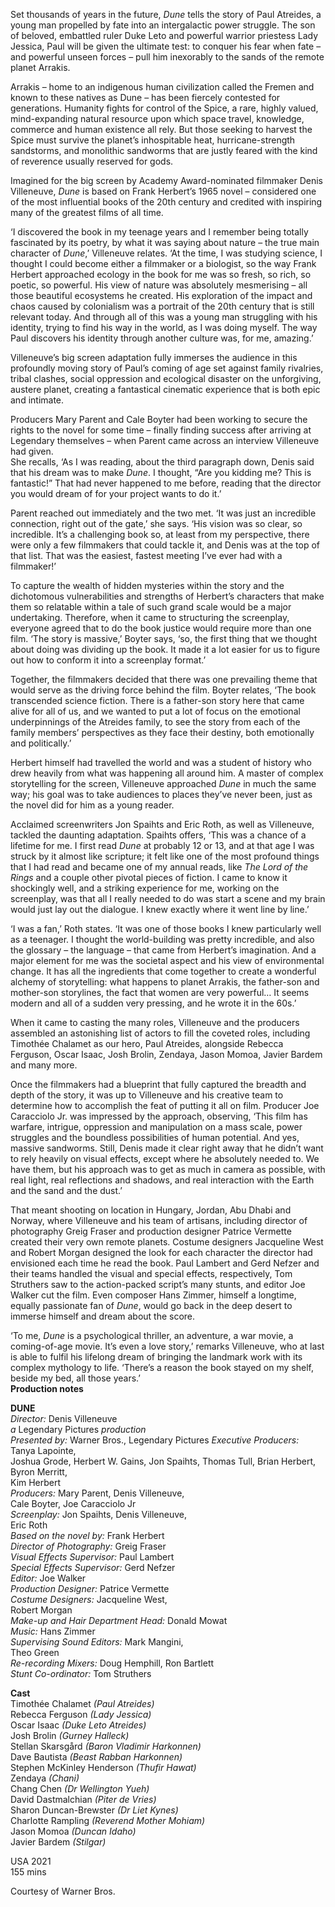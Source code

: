 
Set thousands of years in the future, _Dune_ tells the story of Paul Atreides, a young man propelled by fate into an intergalactic power struggle. The son of beloved, embattled ruler Duke Leto and powerful warrior priestess Lady Jessica, Paul will be given the ultimate test: to conquer his fear when fate – and powerful unseen forces – pull him inexorably to the sands of the remote planet Arrakis.

Arrakis – home to an indigenous human civilization called the Fremen and known to these natives as Dune – has been fiercely contested for generations. Humanity fights for control of the Spice, a rare, highly valued, mind-expanding natural resource upon which space travel, knowledge, commerce and human existence all rely. But those seeking to harvest the Spice must survive the planet’s inhospitable heat, hurricane-strength sandstorms, and monolithic sandworms that are justly feared with the kind of reverence usually reserved for gods.

Imagined for the big screen by Academy Award-nominated filmmaker Denis Villeneuve, _Dune_ is based on Frank Herbert’s 1965 novel – considered one of the most influential books of the 20th century and credited with inspiring many of the greatest films of all time.

‘I discovered the book in my teenage years and I remember being totally fascinated by its poetry, by what it was saying about nature – the true main character of _Dune_,’ Villeneuve relates. ‘At the time, I was studying science, I thought I could become either a filmmaker or a biologist, so the way Frank Herbert approached ecology in the book for me was so fresh, so rich, so poetic, so powerful. His view of nature was absolutely mesmerising – all those beautiful ecosystems he created. His exploration of the impact and chaos caused by colonialism was a portrait of the 20th century that is still relevant today. And through all of this was a young man struggling with his identity, trying to find his way in the world, as I was doing myself. The way Paul discovers his identity through another culture was, for me, amazing.’

Villeneuve’s big screen adaptation fully immerses the audience in this profoundly moving story of Paul’s coming of age set against family rivalries, tribal clashes, social oppression and ecological disaster on the unforgiving, austere planet, creating a fantastical cinematic experience that is both epic and intimate.

Producers Mary Parent and Cale Boyter had been working to secure the rights to the novel for some time – finally finding success after arriving at Legendary themselves – when Parent came across an interview Villeneuve had given.  
She recalls, ‘As I was reading, about the third paragraph down, Denis said that his dream was to make _Dune_. I thought, “Are you kidding me? This is fantastic!” That had never happened to me before, reading that the director you would dream of for your project wants to do it.’

Parent reached out immediately and the two met. ‘It was just an incredible connection, right out of the gate,’ she says. ‘His vision was so clear, so incredible. It’s a challenging book so, at least from my perspective, there were only a few filmmakers that could tackle it, and Denis was at the top of that list. That was the easiest, fastest meeting I’ve ever had with a filmmaker!’

To capture the wealth of hidden mysteries within the story and the dichotomous vulnerabilities and strengths of Herbert’s characters that make them so relatable within a tale of such grand scale would be a major undertaking. Therefore, when it came to structuring the screenplay, everyone agreed that to do the book justice would require more than one film. ‘The story is massive,’ Boyter says, ‘so, the first thing that we thought about doing was dividing up the book. It made it a lot easier for us to figure out how to conform it into a screenplay format.’

Together, the filmmakers decided that there was one prevailing theme that would serve as the driving force behind the film. Boyter relates, ‘The book transcended science fiction. There is a father-son story here that came alive for all of us, and we wanted to put a lot of focus on the emotional underpinnings of the Atreides family, to see the story from each of the family members’ perspectives as they face their destiny, both emotionally and politically.’

Herbert himself had travelled the world and was a student of history who drew heavily from what was happening all around him. A master of complex storytelling for the screen, Villeneuve approached _Dune_ in much the same way; his goal was to take audiences to places they’ve never been, just as the novel did for him as a young reader.

Acclaimed screenwriters Jon Spaihts and Eric Roth, as well as Villeneuve, tackled the daunting adaptation. Spaihts offers, ‘This was a chance of a lifetime for me. I first read _Dune_ at probably 12 or 13, and at that age I was struck by it almost like scripture; it felt like one of the most profound things that I had read and became one of my annual reads, like _The Lord of the Rings_ and a couple other pivotal pieces of fiction. I came to know it shockingly well, and a striking experience for me, working on the screenplay, was that all I really needed to do was start a scene and my brain would just lay out the dialogue. I knew exactly where it went line by line.’

‘I was a fan,’ Roth states. ‘It was one of those books I knew particularly well as a teenager. I thought the world-building was pretty incredible, and also the glossary – the language – that came from Herbert’s imagination. And a major element for me was the societal aspect and his view of environmental change. It has all the ingredients that come together to create a wonderful alchemy of storytelling: what happens to planet Arrakis, the father-son and mother-son storylines, the fact that women are very powerful… It seems modern and all of a sudden very pressing, and he wrote it in the 60s.’

When it came to casting the many roles, Villeneuve and the producers assembled an astonishing list of actors to fill the coveted roles, including Timothée Chalamet as our hero, Paul Atreides, alongside Rebecca Ferguson, Oscar Isaac, Josh Brolin, Zendaya, Jason Momoa, Javier Bardem and many more.

Once the filmmakers had a blueprint that fully captured the breadth and depth of the story, it was up to Villeneuve and his creative team to determine how to accomplish the feat of putting it all on film. Producer Joe Caracciolo Jr. was impressed by the approach, observing, ‘This film has warfare, intrigue, oppression and manipulation on a mass scale, power struggles and the boundless possibilities of human potential. And yes, massive sandworms. Still, Denis made it clear right away that he didn’t want to rely heavily on visual effects, except where he absolutely needed to. We have them, but his approach was to get as much in camera as possible, with real light, real reflections and shadows, and real interaction with the Earth and the sand and the dust.’

That meant shooting on location in Hungary, Jordan, Abu Dhabi and Norway, where Villeneuve and his team of artisans, including director of photography Greig Fraser and production designer Patrice Vermette created their very own remote planets. Costume designers Jacqueline West and Robert Morgan designed the look for each character the director had envisioned each time he read the book. Paul Lambert and Gerd Nefzer and their teams handled the visual and special effects, respectively, Tom Struthers saw to the action-packed script’s many stunts, and editor Joe Walker cut the film. Even composer Hans Zimmer, himself a longtime, equally passionate fan of _Dune_, would go back in the deep desert to immerse himself and dream about the score.

‘To me, _Dune_ is a psychological thriller, an adventure, a war movie, a coming-of-age movie. It’s even a love story,’ remarks Villeneuve, who at last is able to fulfil his lifelong dream of bringing the landmark work with its complex mythology to life. ‘There’s a reason the book stayed on my shelf, beside my bed, all those years.’<br>
**Production notes**<br>


**DUNE**<br>
_Director:_ Denis Villeneuve<br>
_a_ Legendary Pictures _production_<br>
_Presented by:_ Warner Bros., Legendary Pictures
_Executive Producers:_ Tanya Lapointe,  
Joshua Grode, Herbert W. Gains, Jon Spaihts, Thomas Tull, Brian Herbert, Byron Merritt,  
Kim Herbert<br>
_Producers:_ Mary Parent, Denis Villeneuve,  
Cale Boyter, Joe Caracciolo Jr<br>
_Screenplay:_ Jon Spaihts, Denis Villeneuve,  
Eric Roth<br>
_Based on the novel by:_ Frank Herbert<br>
_Director of Photography:_ Greig Fraser<br>
_Visual Effects Supervisor:_ Paul Lambert<br>
_Special Effects Supervisor:_ Gerd Nefzer<br>
_Editor:_ Joe Walker<br>
_Production Designer:_ Patrice Vermette<br>
_Costume Designers:_ Jacqueline West,  
Robert Morgan<br>
_Make-up and Hair Department Head:_ Donald Mowat<br>
_Music:_ Hans Zimmer<br>
_Supervising Sound Editors:_ Mark Mangini,  
Theo Green<br>
_Re-recording Mixers:_ Doug Hemphill, Ron Bartlett<br>
_Stunt Co-ordinator:_ Tom Struthers<br>

**Cast**<br>
Timothée Chalamet _(Paul Atreides)_<br>
Rebecca Ferguson _(Lady Jessica)_<br>
Oscar Isaac _(Duke Leto Atreides)_<br>
Josh Brolin _(Gurney Halleck)_<br>
Stellan Skarsgård _(Baron Vladimir Harkonnen)_<br>
Dave Bautista _(Beast Rabban Harkonnen)_<br>
Stephen McKinley Henderson _(Thufir Hawat)_<br>
Zendaya _(Chani)_<br>
Chang Chen _(Dr Wellington Yueh)_<br>
David Dastmalchian _(Piter de Vries)_<br>
Sharon Duncan-Brewster _(Dr Liet Kynes)_<br>
Charlotte Rampling _(Reverend Mother Mohiam)_<br>
Jason Momoa _(Duncan Idaho)_<br>
Javier Bardem _(Stilgar)_<br>

USA 2021<br>
155 mins<br>

Courtesy of Warner Bros.<br>
<!--stackedit_data:
eyJoaXN0b3J5IjpbLTEwOTQxNDIwNDldfQ==
-->